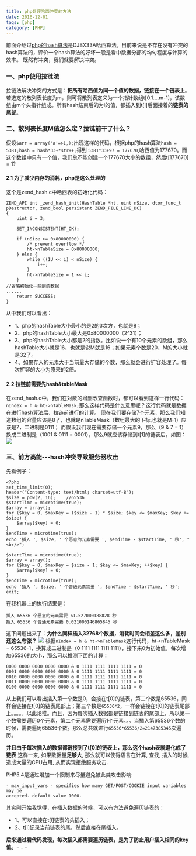 ```yaml
---
title: php处理哈西冲突的方法
date: 2016-12-01
tags: [php]
category: [PHP]
---
```

前面介绍过[php的hash算法](http://bettercuicui.github.io/2016/12/01/php/php数组的hash算法/)是DJBX33A哈西算法。目前来说是不存在没有冲突的hash算法的，评价一个hash算法的好坏一般是看中数据分部的均匀程度与计算的效率。
既然有冲突，我们就要解决冲突。
<!--more-->
### 一、php使用拉链法
拉链法解决冲突的方式是：**把所有哈西值为同一个值的数据，链接在一个链表上**。若选定的散列表长度为m，则可将散列表定义为一个指针数组t[0.1....m-1]，该数组由m个头指针组成。所有hash结束后的为i的值，都插入到t[i]后面接着的**链表的尾部**。
 
### 二、散列表长度M值怎么定？拉链前干了什么？
假设`$arr = array('a'=>1,);`出现这样的代码，根据php的hash算法`hash = 5381;hash = hash*33+*str++;`得到  `5381*33+97 = 177670`,哈西值为177670。而这个数组中只有一个值，我们总不能创建一个177670大小的数组，然后t[177670] = 1?
#### 2.1 为了减少内存的消耗，php是这么处理的
这个是zend_hash.c中哈西表的初始化代码：
```
ZEND_API int _zend_hash_init(HashTable *ht, uint nSize, dtor_func_t pDestructor, zend_bool persistent ZEND_FILE_LINE_DC)
{
    uint i = 3;
 
    SET_INCONSISTENT(HT_OK);
 
    if (nSize >= 0x80000000) {
        /* prevent overflow */
        ht->nTableSize = 0x80000000;
    } else {
        while ((1U << i) < nSize) {
            i++;
        }
        ht->nTableSize = 1 << i;
    }
//省略初始化一些别的数据
......
    return SUCCESS;
}
```
从中我们可以看出：
 
- 1、php的hashTable大小最小的是2的3次方，也就是8；
- 2、php的hashTable大小最大是0x80000000（2^31）；
- 3、php的hashTable大小都是2的指数。比如说一个有10个元素的数组，那么hashTable大小就是16，也就是说M就是16；如果元素个数是20，M的大小就是32了。
- 4、如果存入的元素大于当前最大存储的个数，那么就会进行扩容处理了。每次扩容的大小为原来的2倍。
 
#### 2.2 拉链前需要先hash&tableMask
在zend_hash.c中，我们在对数的增删改查函数时，都可以看到这样一行代码：`nIndex = h & ht->nTableMask;`那么这样代码是什么意思呢？这行代码就是数据在进行hash算法后、拉链前进行的计算。
现在我们要存储7个元素，那么我们知道数组的容量应该是8了，也就是nTableMask（数组最大的下标,也就是M-1）应该是7，二进制是0111；
而假设我们现在需要存储一个元素9，那么（9 & 7 = 1）换成二进制是（1001 & 0111 = 0001），那么9就应该存储到t[1]的链表后。如图：
![](/public/image/hash1.jpg)
 
### 三、前方高能---hash冲突导致服务器攻击
先看例子：
 
```
<?php
set_time_limit(0);
header("Content-type: text/html; charset=utf-8");
$size = pow(2, 16);    //65536
$startTime = microtime(true);
$array = array();
for ($key = 0, $maxKey = ($size - 1) * $size; $key <= $maxKey; $key += $size) {
    $array[$key] = 0;
}
$endTime = microtime(true);
echo '插入 ', $size, ' 个恶意的元素需要 ', $endTime - $startTime, ' 秒', "<br/>";
 
$startTime = microtime(true);
$array = array();
for ($key = 0, $maxKey = $size - 1; $key <= $maxKey; ++$key) {
    $array[$key] = 0;
}
$endTime = microtime(true);
echo '插入 ', $size, ' 个普通元素需要 ', $endTime - $startTime, ' 秒';
exit;
```
 
在我机器上的执行结果是：
 
```
插入 65536 个恶意的元素需要 61.527000188828 秒
插入 65536 个普通元素需要 0.021000146865845 秒
```
 
这下问题出来了：**为什么同样插入32768个数据，消耗时间会相差这么多，差别还这么夸张？**
![](/public/image/hash2.jpg)
根据`nIndex = h & ht->nTableMask`这行代码，ht->nTableMask = 65536-1，换算成二进制是（0 1111 1111 1111 1111），接下来0为初始值，每次增加65536的大小，那么可以推测下面的计算：
 
```
0000 0000 0000 0000 0000 & 0 1111 1111 1111 1111 = 0
0001 0000 0000 0000 0000 & 0 1111 1111 1111 1111 = 0
0010 0000 0000 0000 0000 & 0 1111 1111 1111 1111 = 0
0011 0000 0000 0000 0000 & 0 1111 1111 1111 1111 = 0
0100 0000 0000 0000 0000 & 0 1111 1111 1111 1111 = 0
```
 
从上我们可以看出插入第一个数是0，会接在t[0]的链表，第二个数是65536，同样会链接在t[0]的链表尾部上；第三个数是`65536*2`，一样会链接在t[0]的链表尾部上。。。。。以此论推。而且，因为每次插入数据都是链接到链表的尾部上，所以第一个数需要遍历0个元素，第二个元素需要遍历1个元素。。。当插入第65536个数的时候，需要遍历65536个数。那么总共就进行`65536*65536/2=2147385345`次遍历。
 
**并且由于每次插入的数据都链接到了t[0]的链表上，那么这个hash表就退化成了链表**
这样一来, 如果数据量**足够大**, 那么就可以使得语言在计算, 查找, 插入的时候, 造成大量的CPU占用, 从而实现拒绝服务攻击.
 
PHP5.4是通过增加一个限制来尽量避免被此类攻击影响:
 
```
- max_input_vars - specifies how many GET/POST/COOKIE input variables may be
accepted. default value 1000.
```
 
其实刚开始我觉得，在插入数据的时候，可以有方法避免遍历链表的：
 
- 1、可以直接在t[i]链表的头插入；
- 2、t[i]记录当前链表的尾，然后直接在尾插入。
 
**后来通过看代码发现，每次插入都需要遍历链表，是为了防止用户插入相同的key值。**= . =